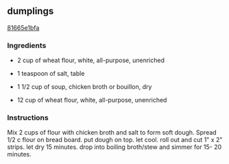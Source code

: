 ## dumplings

[81665e1bfa](http://www.food.com/recipe/dumplings-65666)

### Ingredients

 - 2 cup of wheat flour, white, all-purpose, unenriched

 - 1 teaspoon of salt, table

 - 1 1/2 cup of soup, chicken broth or bouillon, dry

 - 12 cup of wheat flour, white, all-purpose, unenriched

### Instructions

Mix 2 cups of flour with chicken broth and salt to form soft dough. Spread 1/2 c flour on bread board. put dough on top. let cool. roll out and cut 1" x 2" strips. let dry 15 minutes. drop into boiling broth/stew and simmer for 15- 20 minutes.